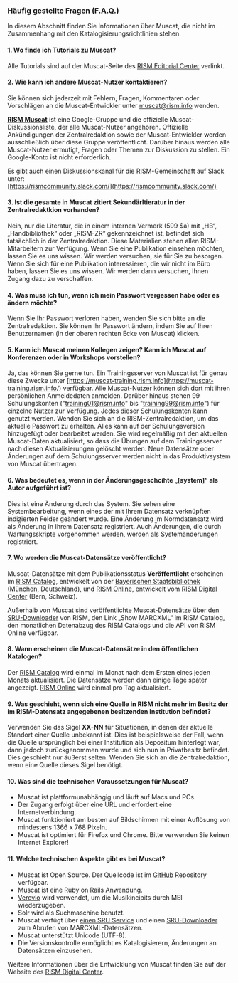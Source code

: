 ### Häufig gestellte Fragen (F.A.Q.)

In diesem Abschnitt finden Sie Informationen über Muscat, die nicht im Zusammenhang mit den Katalogisierungsrichtlinien stehen.

#### 1. Wo finde ich Tutorials zu Muscat?

Alle Tutorials sind auf der Muscat-Seite des [RISM Editorial Center](https://rism.info/community/muscat.html) verlinkt.

#### 2. Wie kann ich andere Muscat-Nutzer kontaktieren?

Sie können sich jederzeit mit Fehlern, Fragen, Kommentaren oder Vorschlägen an die Muscat-Entwickler unter [muscat@rism.info](mailto:muscat@rism.info) wenden.

**[RISM Muscat](https://groups.google.com/forum/#!forum/rism-muscat)** ist eine Google-Gruppe und die offizielle Muscat-Diskussionsliste, der alle Muscat-Nutzer angehören. Offizielle Ankündigungen der Zentralredaktion sowie der Muscat-Entwickler werden ausschließlich über diese Gruppe veröffentlicht. Darüber hinaus werden alle Muscat-Nutzer ermutigt, Fragen oder Themen zur Diskussion zu stellen. Ein Google-Konto ist nicht erforderlich.

Es gibt auch einen Diskussionskanal für die RISM-Gemeinschaft auf Slack unter:   
[https://rismcommunity.slack.com/](https://rismcommunity.slack.com/)

#### 3. Ist die gesamte in Muscat zitiert Sekundärltieratur in der Zentralredaktkion vorhanden?

Nein, nur die Literatur, die in einem internen Vermerk (599 $a) mit „HB“, „Handbibliothek“ oder „RISM-ZR“ gekennzeichnet ist, befindet sich tatsächlich in der Zentralredaktion. Diese Materialien stehen allen RISM-Mitarbeitern zur Verfügung. Wenn Sie eine Publikation einsehen möchten, lassen Sie es uns wissen. Wir werden versuchen, sie für Sie zu besorgen. Wenn Sie sich für eine Publikation interessieren, die wir nicht im Büro haben, lassen Sie es uns wissen. Wir werden dann versuchen, Ihnen Zugang dazu zu verschaffen.

#### 4. Was muss ich tun, wenn ich mein Passwort vergessen habe oder es ändern möchte?

Wenn Sie Ihr Passwort verloren haben, wenden Sie sich bitte an die Zentralredaktion. Sie können Ihr Passwort ändern, indem Sie auf Ihren Benutzernamen (in der oberen rechten Ecke von Muscat) klicken.

#### 5. Kann ich Muscat meinen Kollegen zeigen? Kann ich Muscat auf Konferenzen oder in Workshops vorstellen?

Ja, das können Sie gerne tun. Ein Trainingsserver von Muscat ist für genau diese Zwecke unter [https://muscat-training.rism.info](https://muscat-training.rism.info/) verfügbar. Alle Muscat-Nutzer können sich dort mit ihren persönlichen Anmeldedaten anmelden. Darüber hinaus stehen 99 Schulungskonten ("training01@rism.info" bis "training99@rism.info") für einzelne Nutzer zur Verfügung. Jedes dieser Schulungskonten kann genutzt werden. Wenden Sie sich an die RISM-Zentralredaktion, um das aktuelle Passwort zu erhalten. Alles kann auf der Schulungsversion hinzugefügt oder bearbeitet werden. Sie wird regelmäßig mit den aktuellen Muscat-Daten aktualisiert, so dass die Übungen auf dem Trainingsserver nach diesen Aktualisierungen gelöscht werden. Neue Datensätze oder Änderungen auf dem Schulungsserver werden nicht in das Produktivsystem von Muscat übertragen.

#### 6. Was bedeutet es, wenn in der Änderungsgeschcihte „[system]“ als Autor aufgeführt ist?

Dies ist eine Änderung durch das System. Sie sehen eine Systembearbeitung, wenn eines der mit Ihrem Datensatz verknüpften indizierten Felder geändert wurde. Eine Änderung im Normdatensatz wird als Änderung in Ihrem Datensatz registriert. Auch Änderungen, die durch Wartungsskripte vorgenommen werden, werden als Systemänderungen registriert.

#### 7. Wo werden die Muscat-Datensätze veröffentlicht?

Muscat-Datensätze mit dem Publikationsstatus **Veröffentlicht** erscheinen im [RISM Catalog](https://opac.rism.info/), entwickelt von der [Bayerischen Staatsbibliothek](https://www.bsb-muenchen.de/) (München, Deutschland), und [RISM Online](https://rism.online/), entwickelt vom [RISM Digital Center](https://rism.info/digital-center.html) (Bern, Schweiz).

Außerhalb von Muscat sind veröffentlichte Muscat-Datensätze über den [SRU-Downloader](https://github.com/rism-international/sru-downloader) von RISM, den Link „Show MARCXML“ im RISM Catalog, den monatlichen Datenabzug des RISM Catalogs und die API von RISM Online verfügbar.

#### 8. Wann erscheinen die Muscat-Datensätze in den öffentlichen Katalogen?

Der [RISM Catalog](https://opac.rism.info/) wird einmal im Monat nach dem Ersten eines jeden Monats aktualisiert. Die Datensätze werden dann einige Tage später angezeigt. [RISM Online](https://rism.online/) wird einmal pro Tag aktualisiert.

#### 9. Was geschieht, wenn sich eine Quelle in RISM nicht mehr im Besitz der im RISM-Datensatz angegebenen besitzenden Institution befindet?

Verwenden Sie das Sigel **XX-NN** für Situationen, in denen der aktuelle Standort einer Quelle unbekannt ist. Dies ist beispielsweise der Fall, wenn die Quelle ursprünglich bei einer Institution als Depositum hinterlegt war, dann jedoch zurückgenommen wurde und sich nun in Privatbesitz befindet. Dies geschieht nur äußerst selten. Wenden Sie sich an die Zentralredaktion, wenn eine Quelle dieses Sigel benötigt.

#### 10. Was sind die technischen Voraussetzungen für Muscat?

- Muscat ist plattformunabhängig und läuft auf Macs und PCs.
- Der Zugang erfolgt über eine URL und erfordert eine Internetverbindung.
- Muscat funktioniert am besten auf Bildschirmen mit einer Auflösung von mindestens 1366 x 768 Pixeln.
- Muscat ist optimiert für Firefox und Chrome. Bitte verwenden Sie keinen Internet Explorer!

#### 11. Welche technischen Aspekte gibt es bei Muscat?

- Muscat ist Open Source. Der Quellcode ist im [GitHub](https://github.com/rism-ch/muscat) Repository verfügbar.
- Muscat ist eine Ruby on Rails Anwendung.
- [Verovio](https://www.verovio.org/pae-editor.html) wird verwendet, um die Musikincipits durch MEI wiederzugeben.
- Solr wird als Suchmaschine benutzt.
- Muscat verfügt über [einen SRU Service](https://github.com/rism-ch/muscat/wiki/SRU) und einen [SRU-Downloader](https://github.com/rism-international/sru-downloader) zum Abrufen von MARCXML-Datensätzen.
- Muscat unterstützt Unicode (UTF-8).
- Die Versionskontrolle ermöglicht es Katalogisierern, Änderungen an Datensätzen einzusehen.

Weitere Informationen über die Entwicklung von Muscat finden Sie auf der Website des [RISM Digital Center](https://rism.digital/tools/muscat.html).
